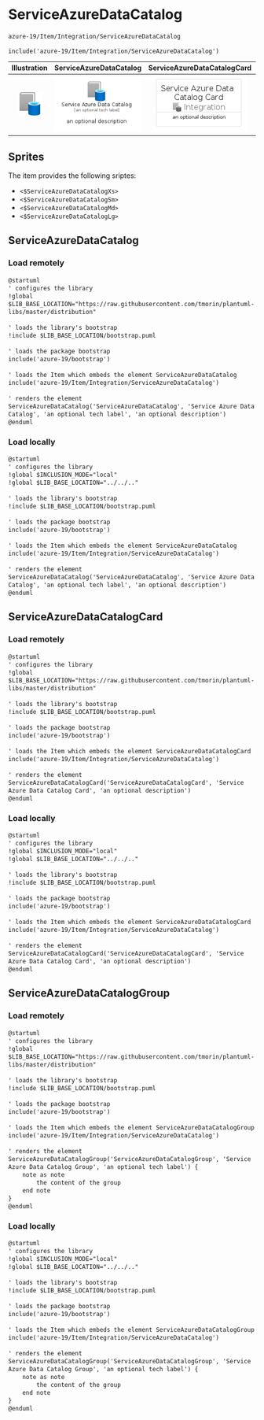# ServiceAzureDataCatalog


```text
azure-19/Item/Integration/ServiceAzureDataCatalog
```

```text
include('azure-19/Item/Integration/ServiceAzureDataCatalog')
```



| Illustration | ServiceAzureDataCatalog | ServiceAzureDataCatalogCard | ServiceAzureDataCatalogGroup |
| :---: | :---: | :---: | :---: |
| ![illustration for Illustration](../../../azure-19/Item/Integration/ServiceAzureDataCatalog.png) | ![illustration for ServiceAzureDataCatalog](../../../azure-19/Item/Integration/ServiceAzureDataCatalog.Local.png) | ![illustration for ServiceAzureDataCatalogCard](../../../azure-19/Item/Integration/ServiceAzureDataCatalogCard.Local.png) | ![illustration for ServiceAzureDataCatalogGroup](../../../azure-19/Item/Integration/ServiceAzureDataCatalogGroup.Local.png) |



## Sprites
The item provides the following sriptes:

- `<$ServiceAzureDataCatalogXs>`
- `<$ServiceAzureDataCatalogSm>`
- `<$ServiceAzureDataCatalogMd>`
- `<$ServiceAzureDataCatalogLg>`





## ServiceAzureDataCatalog

### Load remotely
```plantuml
@startuml
' configures the library
!global $LIB_BASE_LOCATION="https://raw.githubusercontent.com/tmorin/plantuml-libs/master/distribution"

' loads the library's bootstrap
!include $LIB_BASE_LOCATION/bootstrap.puml

' loads the package bootstrap
include('azure-19/bootstrap')

' loads the Item which embeds the element ServiceAzureDataCatalog
include('azure-19/Item/Integration/ServiceAzureDataCatalog')

' renders the element
ServiceAzureDataCatalog('ServiceAzureDataCatalog', 'Service Azure Data Catalog', 'an optional tech label', 'an optional description')
@enduml
```

### Load locally
```plantuml
@startuml
' configures the library
!global $INCLUSION_MODE="local"
!global $LIB_BASE_LOCATION="../../.."

' loads the library's bootstrap
!include $LIB_BASE_LOCATION/bootstrap.puml

' loads the package bootstrap
include('azure-19/bootstrap')

' loads the Item which embeds the element ServiceAzureDataCatalog
include('azure-19/Item/Integration/ServiceAzureDataCatalog')

' renders the element
ServiceAzureDataCatalog('ServiceAzureDataCatalog', 'Service Azure Data Catalog', 'an optional tech label', 'an optional description')
@enduml
```

## ServiceAzureDataCatalogCard

### Load remotely
```plantuml
@startuml
' configures the library
!global $LIB_BASE_LOCATION="https://raw.githubusercontent.com/tmorin/plantuml-libs/master/distribution"

' loads the library's bootstrap
!include $LIB_BASE_LOCATION/bootstrap.puml

' loads the package bootstrap
include('azure-19/bootstrap')

' loads the Item which embeds the element ServiceAzureDataCatalogCard
include('azure-19/Item/Integration/ServiceAzureDataCatalog')

' renders the element
ServiceAzureDataCatalogCard('ServiceAzureDataCatalogCard', 'Service Azure Data Catalog Card', 'an optional description')
@enduml
```

### Load locally
```plantuml
@startuml
' configures the library
!global $INCLUSION_MODE="local"
!global $LIB_BASE_LOCATION="../../.."

' loads the library's bootstrap
!include $LIB_BASE_LOCATION/bootstrap.puml

' loads the package bootstrap
include('azure-19/bootstrap')

' loads the Item which embeds the element ServiceAzureDataCatalogCard
include('azure-19/Item/Integration/ServiceAzureDataCatalog')

' renders the element
ServiceAzureDataCatalogCard('ServiceAzureDataCatalogCard', 'Service Azure Data Catalog Card', 'an optional description')
@enduml
```

## ServiceAzureDataCatalogGroup

### Load remotely
```plantuml
@startuml
' configures the library
!global $LIB_BASE_LOCATION="https://raw.githubusercontent.com/tmorin/plantuml-libs/master/distribution"

' loads the library's bootstrap
!include $LIB_BASE_LOCATION/bootstrap.puml

' loads the package bootstrap
include('azure-19/bootstrap')

' loads the Item which embeds the element ServiceAzureDataCatalogGroup
include('azure-19/Item/Integration/ServiceAzureDataCatalog')

' renders the element
ServiceAzureDataCatalogGroup('ServiceAzureDataCatalogGroup', 'Service Azure Data Catalog Group', 'an optional tech label') {
    note as note
        the content of the group
    end note
}
@enduml
```

### Load locally
```plantuml
@startuml
' configures the library
!global $INCLUSION_MODE="local"
!global $LIB_BASE_LOCATION="../../.."

' loads the library's bootstrap
!include $LIB_BASE_LOCATION/bootstrap.puml

' loads the package bootstrap
include('azure-19/bootstrap')

' loads the Item which embeds the element ServiceAzureDataCatalogGroup
include('azure-19/Item/Integration/ServiceAzureDataCatalog')

' renders the element
ServiceAzureDataCatalogGroup('ServiceAzureDataCatalogGroup', 'Service Azure Data Catalog Group', 'an optional tech label') {
    note as note
        the content of the group
    end note
}
@enduml
```

